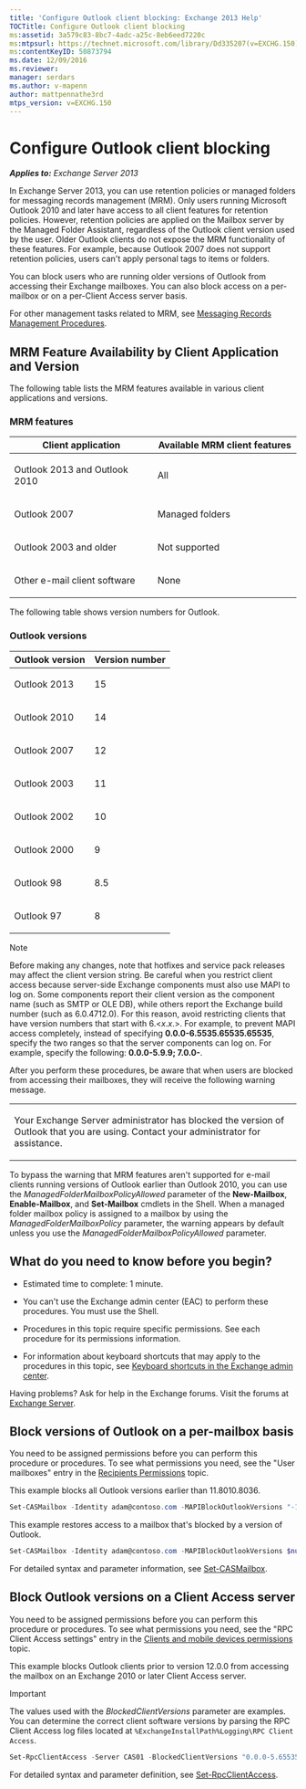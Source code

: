 ```yaml
---
title: 'Configure Outlook client blocking: Exchange 2013 Help'
TOCTitle: Configure Outlook client blocking
ms:assetid: 3a579c83-8bc7-4adc-a25c-8eb6eed7220c
ms:mtpsurl: https://technet.microsoft.com/library/Dd335207(v=EXCHG.150)
ms:contentKeyID: 50873794
ms.date: 12/09/2016
ms.reviewer: 
manager: serdars
ms.author: v-mapenn
author: mattpennathe3rd
mtps_version: v=EXCHG.150
---
```


# Configure Outlook client blocking

_**Applies to:** Exchange Server 2013_

In Exchange Server 2013, you can use retention policies or managed folders for messaging records management (MRM). Only users running Microsoft Outlook 2010 and later have access to all client features for retention policies. However, retention policies are applied on the Mailbox server by the Managed Folder Assistant, regardless of the Outlook client version used by the user. Older Outlook clients do not expose the MRM functionality of these features. For example, because Outlook 2007 does not support retention policies, users can't apply personal tags to items or folders.

You can block users who are running older versions of Outlook from accessing their Exchange mailboxes. You can also block access on a per-mailbox or on a per-Client Access server basis.

For other management tasks related to MRM, see [Messaging Records Management Procedures](https://docs.microsoft.com/office365/securitycompliance/inactive-mailboxes-in-office-365).

## MRM Feature Availability by Client Application and Version

The following table lists the MRM features available in various client applications and versions.

### MRM features

<table>
<colgroup>
<col style="width: 50%" />
<col style="width: 50%" />
</colgroup>
<thead>
<tr class="header">
<th>Client application</th>
<th>Available MRM client features</th>
</tr>
</thead>
<tbody>
<tr class="odd">
<td><p>Outlook 2013 and Outlook 2010</p></td>
<td><p>All</p></td>
</tr>
<tr class="even">
<td><p>Outlook 2007</p></td>
<td><p>Managed folders</p></td>
</tr>
<tr class="odd">
<td><p>Outlook 2003 and older</p></td>
<td><p>Not supported</p></td>
</tr>
<tr class="even">
<td><p>Other e-mail client software</p></td>
<td><p>None</p></td>
</tr>
</tbody>
</table>

The following table shows version numbers for Outlook.

### Outlook versions

<table>
<colgroup>
<col style="width: 50%" />
<col style="width: 50%" />
</colgroup>
<thead>
<tr class="header">
<th>Outlook version</th>
<th>Version number</th>
</tr>
</thead>
<tbody>
<tr class="odd">
<td><p>Outlook 2013</p></td>
<td><p>15</p></td>
</tr>
<tr class="even">
<td><p>Outlook 2010</p></td>
<td><p>14</p></td>
</tr>
<tr class="odd">
<td><p>Outlook 2007</p></td>
<td><p>12</p></td>
</tr>
<tr class="even">
<td><p>Outlook 2003</p></td>
<td><p>11</p></td>
</tr>
<tr class="odd">
<td><p>Outlook 2002</p></td>
<td><p>10</p></td>
</tr>
<tr class="even">
<td><p>Outlook 2000</p></td>
<td><p>9</p></td>
</tr>
<tr class="odd">
<td><p>Outlook 98</p></td>
<td><p>8.5</p></td>
</tr>
<tr class="even">
<td><p>Outlook 97</p></td>
<td><p>8</p></td>
</tr>
</tbody>
</table>

> [!NOTE]
> Before making any changes, note that hotfixes and service pack releases may affect the client version string. Be careful when you restrict client access because server-side Exchange components must also use MAPI to log on. Some components report their client version as the component name (such as SMTP or OLE&nbsp;DB), while others report the Exchange build number (such as 6.0.4712.0). For this reason, avoid restricting clients that have version numbers that start with 6.&lt;<EM>x</EM>.<EM>x</EM>.&gt;. For example, to prevent MAPI access completely, instead of specifying <STRONG>0.0.0-6.5535.65535.65535</STRONG>, specify the two ranges so that the server components can log on. For example, specify the following: <STRONG>0.0.0-5.9.9; 7.0.0-</STRONG>.

After you perform these procedures, be aware that when users are blocked from accessing their mailboxes, they will receive the following warning message.

<table>
<colgroup>
<col style="width: 100%" />
</colgroup>
<tbody>
<tr class="odd">
<td><p>Your Exchange Server administrator has blocked the version of Outlook that you are using. Contact your administrator for assistance.</p></td>
</tr>
</tbody>
</table>

To bypass the warning that MRM features aren't supported for e-mail clients running versions of Outlook earlier than Outlook 2010, you can use the *ManagedFolderMailboxPolicyAllowed* parameter of the **New-Mailbox**, **Enable-Mailbox**, and **Set-Mailbox** cmdlets in the Shell. When a managed folder mailbox policy is assigned to a mailbox by using the *ManagedFolderMailboxPolicy* parameter, the warning appears by default unless you use the *ManagedFolderMailboxPolicyAllowed* parameter.

## What do you need to know before you begin?

- Estimated time to complete: 1 minute.

- You can't use the Exchange admin center (EAC) to perform these procedures. You must use the Shell.

- Procedures in this topic require specific permissions. See each procedure for its permissions information.

- For information about keyboard shortcuts that may apply to the procedures in this topic, see [Keyboard shortcuts in the Exchange admin center](keyboard-shortcuts-in-the-exchange-admin-center-2013-help.md).

Having problems? Ask for help in the Exchange forums. Visit the forums at [Exchange Server](https://go.microsoft.com/fwlink/p/?linkid=60612).

## Block versions of Outlook on a per-mailbox basis

You need to be assigned permissions before you can perform this procedure or procedures. To see what permissions you need, see the "User mailboxes" entry in the [Recipients Permissions](recipients-permissions-exchange-2013-help.md) topic.

This example blocks all Outlook versions earlier than 11.8010.8036.

```powershell
Set-CASMailbox -Identity adam@contoso.com -MAPIBlockOutlookVersions "-11.8010.8036"
```

This example restores access to a mailbox that's blocked by a version of Outlook.

```powershell
Set-CASMailbox -Identity adam@contoso.com -MAPIBlockOutlookVersions $null
```

For detailed syntax and parameter information, see [Set-CASMailbox](https://technet.microsoft.com/library/bb125264\(v=exchg.150\)).

## Block Outlook versions on a Client Access server

You need to be assigned permissions before you can perform this procedure or procedures. To see what permissions you need, see the "RPC Client Access settings" entry in the [Clients and mobile devices permissions](clients-and-mobile-devices-permissions-exchange-2013-help.md) topic.

This example blocks Outlook clients prior to version 12.0.0 from accessing the mailbox on an Exchange 2010 or later Client Access server.

> [!IMPORTANT]
> The values used with the <EM>BlockedClientVersions</EM> parameter are examples. You can determine the correct client software versions by parsing the RPC Client Access log files located at <CODE>%ExchangeInstallPath%Logging\RPC Client Access</CODE>.

```powershell
Set-RpcClientAccess -Server CAS01 -BlockedClientVersions "0.0.0-5.65535.65535;7.0.0;8.02.4-11.65535.65535"
```

For detailed syntax and parameter definition, see [Set-RpcClientAccess](https://technet.microsoft.com/library/dd351072\(v=exchg.150\)).
